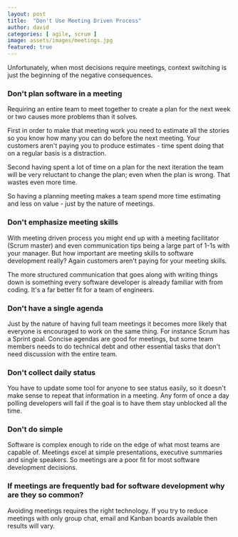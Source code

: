```yaml
---
layout: post
title:  "Don't Use Meeting Driven Process"
author: david
categories: [ agile, scrum ]
image: assets/images/meetings.jpg
featured: true
---
```

Unfortunately, when most decisions require meetings, context switching is just the beginning of the 
negative consequences.

### Don't plan software in a meeting
Requiring an entire team to meet together to create a plan for the next
week or two causes more problems than it solves.

First in order to make that meeting work you need to estimate all the stories
so you know how many you can do before the next meeting. Your customers 
aren't paying you to produce estimates - time spent doing that on a regular 
basis is a distraction.

Second having spent a lot of time on a plan for the next iteration the team
will be very reluctant to change the plan; even when the plan is wrong. 
That wastes even more time.

So having a planning meeting makes a team spend more time estimating and less 
on value - just by the nature of meetings.

### Don't emphasize meeting skills
With meeting driven process you might end up with a meeting facilitator 
(Scrum master) and even communication tips being a large part of 1-1s with 
your manager. But how important are meeting skills to software development
really? Again customers aren't paying for your meeting skills.

The more structured communication that goes along with writing things down
is something every software developer is already familiar with from coding.
It's a far better fit for a team of engineers.

### Don't have a single agenda
Just by the nature of having full team meetings it becomes more likely
that everyone is encouraged to work on the same thing. For instance Scrum
has a Sprint goal. Concise agendas are good for meetings, but some team members needs to 
do technical debt and other essential tasks that don't need discussion with the entire team.

### Don't collect daily status
You have to update some tool for anyone to see status easily, so it doesn't make
sense to repeat that information in a meeting. Any form of once a day polling developers
will fail if the goal is to have them stay unblocked all the time.

### Don't do simple
Software is complex enough to ride on the edge of what most teams are capable of. Meetings excel
at simple presentations, executive summaries and single speakers. So meetings are a poor fit for most 
software development decisions.

### If meetings are frequently bad for software development why are they so common?
Avoiding meetings requires the right technology. If you try to reduce meetings with only group chat,
email and Kanban boards available then results will vary.
